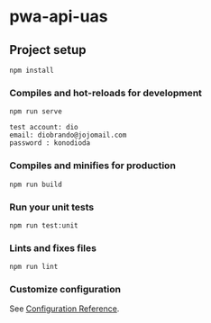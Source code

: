 # pwa-api-uas

## Project setup
```
npm install
```

### Compiles and hot-reloads for development
```
npm run serve

test account: dio
email: diobrando@jojomail.com
password : konodioda
```

### Compiles and minifies for production
```
npm run build
```

### Run your unit tests
```
npm run test:unit
```

### Lints and fixes files
```
npm run lint
```

### Customize configuration
See [Configuration Reference](https://cli.vuejs.org/config/).
